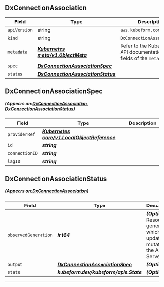 ## DxConnectionAssociation
| Field | Type | Description |
| ------ | ----- | ----------- |
| `apiVersion` | string | `aws.kubeform.com/v1alpha1` |
|    `kind` | string | `DxConnectionAssociation` |
| `metadata` | ***[Kubernetes meta/v1.ObjectMeta](https://kubernetes.io/docs/reference/generated/kubernetes-api/v1.13/#objectmeta-v1-meta)***|Refer to the Kubernetes API documentation for the fields of the `metadata` field.|
| `spec` | ***[DxConnectionAssociationSpec](#DxConnectionAssociationSpec)***||
| `status` | ***[DxConnectionAssociationStatus](#DxConnectionAssociationStatus)***||
## DxConnectionAssociationSpec
##### (Appears on:[DxConnectionAssociation](#DxConnectionAssociation), [DxConnectionAssociationStatus](#DxConnectionAssociationStatus))
| Field | Type | Description |
| ------ | ----- | ----------- |
| `providerRef` | ***[Kubernetes core/v1.LocalObjectReference](https://kubernetes.io/docs/reference/generated/kubernetes-api/v1.13/#localobjectreference-v1-core)***||
| `id` | ***string***||
| `connectionID` | ***string***||
| `lagID` | ***string***||
## DxConnectionAssociationStatus
##### (Appears on:[DxConnectionAssociation](#DxConnectionAssociation))
| Field | Type | Description |
| ------ | ----- | ----------- |
| `observedGeneration` | ***int64***| ***(Optional)*** Resource generation, which is updated on mutation by the API Server.|
| `output` | ***[DxConnectionAssociationSpec](#DxConnectionAssociationSpec)***| ***(Optional)*** |
| `state` | ***kubeform.dev/kubeform/apis.State***| ***(Optional)*** |
---
